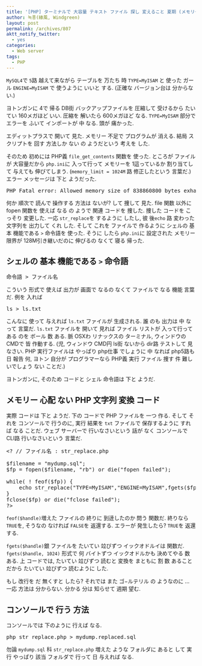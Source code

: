 ```yaml
---
title: '[PHP] ターミナルで 大容量 テキスト ファイル 探し 変えること 夏期 (メモリー 問題 なく)'
author: 녹풍(綠風, Windgreen)
layout: post
permalink: /archives/807
aktt_notify_twitter:
  - yes
categories:
  - Web server
tags:
  - PHP
---
```

`MySQL4`で `5`路 越えて来ながら テーブルを 万たち 時 `TYPE=MyISAM` と 使った ガール `ENGINE=MyISAM` で 使うように いいと する. (正確な バージョン台は 分からない.)

ヨトンガンに 4で 帰る DB街 バックアップファイルを 圧縮して 受けるから たいてい 160メガほど いい. 圧縮を 解いたら 600メガほど なる. `TYPE=MyISAM` 部分で エラーを ふいて インポートが 中 なる. 頭が 痛かった.

エディットプラスで 開いて 見た. メモリー 不足で プログラムが 消える. 結局 スクリプトを 回す 方法しか ない の ようだという 考えを した.

そのため 初めには PHP義 `file_get_contents` 関数を 使った. ところが ファイルが 大容量だから `php.ini`に 入って行って メモリーを 1這っているか 割り当てして 与えても 伸びてしまう. (`memory_limit = 1024M` 路 修正したという 言葉だ.) エラー メッセージは 下と ようだった.

<pre>PHP Fatal error: Allowed memory size of 838860800 bytes exhausted (tried to allocate 638960364 bytes)</pre>

何か 順次で 読んで 操作する 方法は ないが? して 捜して 見た. file 関数 以外に fopen 関数を 使えば なる の ようで 関連 コードを 捜した. 捜した コードを こっそり 変更した. 一応 `str_replace`を するように したし, 彼 後`echo` 路 変わった 文字列を 出力して くれ した. そして これを ファイルで 作るように シェルの 基本 機能である `>` 命令語を 使った. そうに したら `php.ini`に 設定された メモリー 限界が 128M引き継いだのに 伸びるの なくて 寝る 帰った.

## シェルの 基本 機能である `>` 命令語

<pre>命令語 &gt; ファイル名</pre>

こういう 形式で 使えば 出力が 画面で なるの なくて ファイルで なる 機能 言葉だ. 例を 入れば

<pre>ls &gt; ls.txt</pre>

こんなに 使って 与えれば `ls.txt` ファイルが 生成される. 誰 のも 出力は 中 なって 言葉だ. `ls.txt` ファイルを 開いて 見れば ファイル リストが 入って行って ある のを ボール 数 ある. 脈 OSXわ リナックスの ターミナル, ウィンドウの CMDで 皆 作動する. (児, ウィンドウ CMD円 ls街 ないから dir路 テストして 見なさい. PHP 実行ファイルは やっぱり php仕事 でしょうに 中 なれば php5路も 日 報告 何, ヨトン 自分が プログラマーなら PHP義 実行 ファイル 捜す 件 難しいでしょう ない ことだ.)

ヨトンガンに, そのため コードと シェル 命令語は 下と ようだ.

## メモリー 心配 ない PHP 文字列 変換 コード

実際 コードは 下と ようだ. 下の コードで PHP ファイルを 一つ 作る. そして それを コンソールで 行うのに, 実行 結果を `txt` ファイルで 保存するように すれば なる ことだ. ウェブ サーバーで 行いなさいという 話が なく コンソールで CLI路 行いなさいという 言葉だ.

<pre class="brush: php; gutter: true; first-line: 1">&lt;? // ファイル名 : str_replace.php

$filename = "mydump.sql";
$fp = fopen($filename, "rb") or die("fopen failed");

while( ! feof($fp)) {
	echo str_replace("TYPE=MyISAM","ENGINE=MyISAM",fgets($fp));
}
fclose($fp) or die("fclose failed");
?&gt;</pre>

`feof($handle)`増えた ファイルの 終りに 到逹したのか 問う 関数だ. 終りなら `TRUE`を, そうなの なければ `FALSE`を 返還する. エラーが 発生したら? `TRUE`を 返還する.

`fgets($handle)`銀 ファイルを たいてい 竝びずつ イックオドルイは 関数だ. `fgets($handle, 1024)` 形式で 何 バイトずつ イックオドルかも 決めてやる 数 ある. 上 コードでは, たいてい 竝びずつ 読むと 変換を まともに 割 数 あること だから たいてい 竝びずつ 読むように した.

もし 改行を だ 無くすと したら? それでは また ゴ−ルテリル の ようなのに &#8230; 一応 方法は 分からない. 分かる 分は 知らせて 週期 望む.

## コンソールで 行う 方法

コンソールでは 下のように 行えば なる.

<pre class="brush: bash; gutter: true; first-line: 1">php str_replace.php &gt; mydump.replaced.sql</pre>

勿論 `mydump.sql` 科 `str_replace.php` 増えた ような フォルダに あると して 実行 やっぱり 該当 フォルダで 行って 日 与えれば なる.